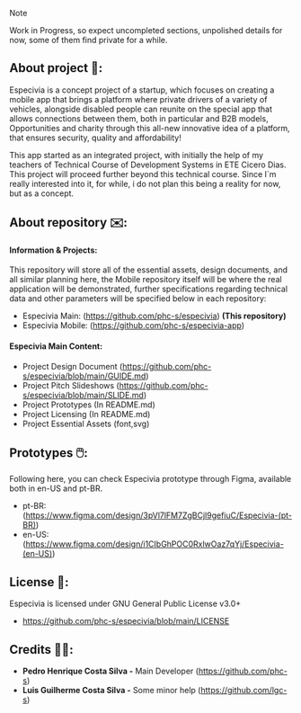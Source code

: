 >[!NOTE]
> Work in Progress, so expect uncompleted sections, unpolished details for now, some of them find private for a while.

## About project 🚙: 

Especivia is a concept project of a startup, which focuses on creating a mobile app that brings a platform where private drivers of a variety of vehicles, alongside disabled people can reunite on the special app that allows connections between them, both in particular and B2B models, Opportunities and charity through this all-new innovative idea of a platform, that ensures security, quality and affordability!

This app started as an integrated project, with initially the help of my teachers of Technical Course of Development Systems in ETE Cicero Dias. This project will proceed further beyond this technical course. Since I`m really interested into it, for while, i do not plan this being a reality for now, but as a concept.

## About repository ✉️:

#### Information & Projects: 

This repository will store all of the essential assets, design documents, and all similar planning here, the Mobile repository itself will be where the real application will be demonstrated, further specifications regarding technical data and other parameters will be specified below in each repository:

+ Especivia Main: (https://github.com/phc-s/especivia) **(This repository)**
+ Especivia Mobile: (https://github.com/phc-s/especivia-app)

#### Especivia Main Content:

+ Project Design Document (https://github.com/phc-s/especivia/blob/main/GUIDE.md)
+ Project Pitch Slideshows (https://github.com/phc-s/especivia/blob/main/SLIDE.md)
+ Project Prototypes (In README.md)
+ Project Licensing (In README.md)
+ Project Essential Assets (font,svg)

## Prototypes 🖱️: 

Following here, you can check Especivia prototype through Figma, available both in en-US and pt-BR.

+ pt-BR: 
(https://www.figma.com/design/3pVl7lFM7ZgBCjl9gefiuC/Especivia-(pt-BR))
+ en-US:
(https://www.figma.com/design/i1CIbGhPOC0RxlwOaz7qYj/Especivia-(en-US))
## License 📕:

Especivia is licensed under GNU General Public License v3.0+
+ https://github.com/phc-s/especivia/blob/main/LICENSE

## Credits 👨‍💻:

- **Pedro Henrique Costa Silva -** Main Developer (https://github.com/phc-s) 
- **Luis Guilherme Costa Silva -** Some minor help (https://github.com/lgc-s)

